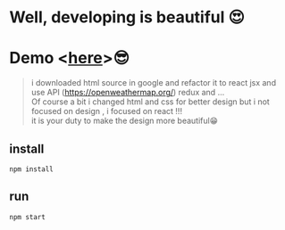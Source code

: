 # Well, developing is beautiful 😍

# Demo <[here](https://pooyasamimi.github.io/weather-react-redux/)>😎

> i downloaded html source in google and refactor it to react jsx and use API (https://openweathermap.org/) redux and ... <br>
> Of course a bit i changed html and css for better design but i not focused on design , i focused on react !!! <br>it is your duty to make the design more beautiful😁

## **install**

`npm install`

## **run**

`npm start`
